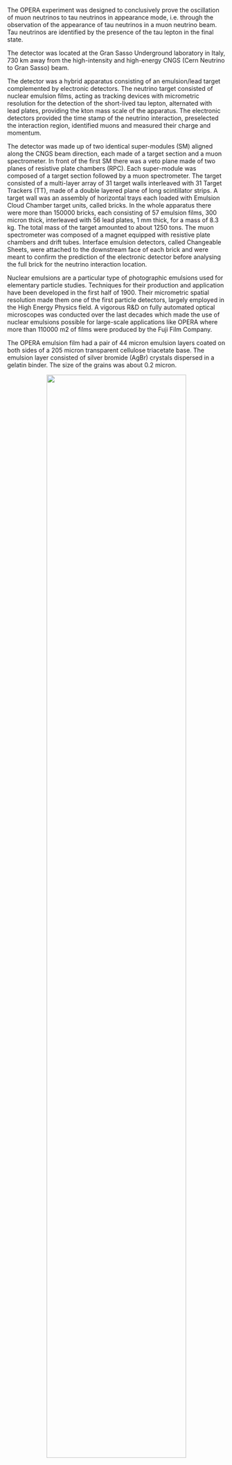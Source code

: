 The OPERA experiment was designed to conclusively prove the oscillation of muon neutrinos to tau neutrinos in appearance mode, i.e. through the observation of the appearance of tau neutrinos in a muon neutrino beam. Tau neutrinos are identified by the presence of the tau lepton in the final state.

The detector was located at the Gran Sasso Underground laboratory in Italy, 730 km away from the high-intensity and high-energy CNGS (Cern Neutrino to Gran Sasso) beam.

The detector was a hybrid apparatus consisting of an emulsion/lead target complemented by electronic detectors. The neutrino target consisted of nuclear emulsion films, acting as tracking devices with micrometric resolution for the detection of the short-lived tau lepton, alternated with lead plates, providing the kton mass scale of the apparatus. The electronic detectors provided the time stamp of the neutrino interaction, preselected the interaction region, identified muons and measured their charge and momentum.

The detector was made up of two identical super-modules (SM) aligned along the CNGS beam direction, each made of a target section and a muon spectrometer. In front of the first SM there was a veto plane made of two planes of resistive plate chambers (RPC). Each super-module was composed of a target section followed by a muon spectrometer. The target consisted of a multi-layer array of 31 target walls interleaved with 31 Target Trackers (TT), made of a double layered plane of long scintillator strips. A target wall was an assembly of horizontal trays each loaded with Emulsion Cloud Chamber target units, called bricks. In the whole apparatus there were more than 150000 bricks, each consisting of 57 emulsion films, 300 micron thick, interleaved with 56 lead plates, 1 mm thick, for a mass of 8.3 kg. The total mass of the target amounted to about 1250 tons. The muon spectrometer was composed of a magnet equipped with resistive plate chambers and drift tubes. Interface emulsion detectors, called Changeable Sheets, were attached to the downstream face of each brick and were meant to confirm the prediction of the electronic detector before analysing the full brick for the neutrino interaction location.

Nuclear emulsions are a particular type of photographic emulsions used for elementary particle studies. Techniques for their production and application have been developed in the first half of 1900. Their micrometric spatial resolution made them one of the first particle detectors, largely employed in the High Energy Physics field. A vigorous R&D on fully automated optical microscopes was conducted over the last decades which made the use of nuclear emulsions possible for large-scale applications like OPERA where more than 110000 m2 of films were produced by the Fuji Film Company.

The OPERA emulsion film had a pair of 44 micron emulsion layers coated on both sides of a 205 micron transparent cellulose triacetate base. The emulsion layer consisted of silver bromide (AgBr) crystals dispersed in a gelatin binder. The size of the grains was about 0.2 micron.

<center>
<img src="/static/docs/opera-event-reconstruction/opera-event-reconstruction-emu-electronic.png" width="80%">
<br/>
<div style="width: 80%">
<em>An emulsion film with 44 micron emulsion layers coated on both sides of a 205 micron plastic base; (b) Electron microscope view of AgBr crystals in the emulsion; (c) OPERA emulsion film; (d) examples of minimum ionising particle (mip) tracks and Compton electrons in nuclear emulsions.</em>
</div>
</center>

When a charged particle passes through the emulsion medium, the energy released frees silver atoms creating metallic silver on the surface of a bromide crystal, called latent image, not visible yet, made of a few silver atoms on crystals, each of them made of billions of atoms. The “contrail” of charged particles in nuclear emulsion are then seen after a chemical amplification of the latent image, with a gain factor up to several billions. Under this chemical development procedure, silver atoms with a diameter of about 0.6 micron are created, visible as "grains" at an optical microscope.

In the OPERA scanning laboratories in Europe and Japan the emulsion films were analysed by automatic scanning systems. During the scanning, the emulsion was placed on a glass plate equipped with a vacuum system. Moving the focal plane of the objective through the emulsion thickness, a sequence of 16 tomographic images of each field of view was obtained, where the images are taken at equally spaced depth levels. The acquired images were then converted into a grey scale of 256 levels, sent to a vision processor board, hosted in the control workstation, and analysed to search for sequences of aligned grains.

<center>
<img src="/static/docs/opera-event-reconstruction/opera-event-reconstruction-animated-gif.gif" width="80%">
<br/>
<div style="width: 80%">
<em>One nuclear emulsion layer as seen at an OPERA fully automated microscope while moving the focal plane of the objective.</em>
</div>
</center>

Grains produced by the particle, indeed, are recognized as a cluster of pixels and form the so called micro-track in one emulsion layer. Micro-tracks on the top and bottom emulsion layers are then connected across the plastic base to form a base-track. A sequence of base-tracks from different emulsion plates defines the particle track inside the ECC.

<center>
<img src="/static/docs/opera-event-reconstruction/opera-event-reconstruction-micro-reco.png" width="80%">
<br/>
<div style="width: 80%">
<em>Schematic visualization of the image grabbing and "micro-track" reconstruction by combining clusters at different levels.</em>
</div>
</center>

All tracks were digitised, allowing a fully-automatic offline analysis, which included the alignment of sequential nuclear emulsion films with a micrometric precision and the reconstruction of all tracks. Discarding passing-through tracks, it was possible to reconstruct interaction and decay vertices, to search for downstream particle decays, to measure particle momentum by Multiple Coulomb Scattering and to identify electrons by detecting the induced shower.

<center>
<img src="/static/docs/opera-event-reconstruction/opera-event-reconstruction-event-reco.png" width="80%">
<br/>
<div style="width: 80%">
<em>Different steps of the emulsion data processing. (Left) All base-tracks in 11 films of the volume under study are reconstructed; they participate in the alignment process from which tracks are reconstructed (middle); passing-through tracks are discarded and the interaction vertex is reconstructed (right).</em>
</div>
</center>
